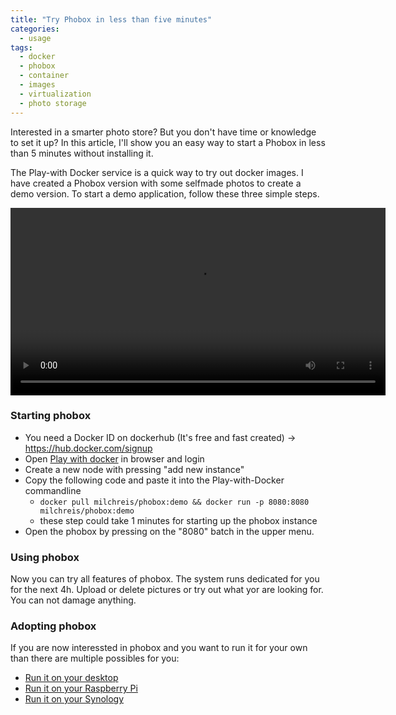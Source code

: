 ```yaml
---
title: "Try Phobox in less than five minutes"
categories:
  - usage
tags:
  - docker
  - phobox
  - container
  - images
  - virtualization
  - photo storage
---
```


Interested in a smarter photo store? But you don't have time or knowledge to set it up?
In this article, I'll show you an easy way to start a Phobox in less than 5 minutes without installing it.

The Play-with Docker service is a quick way to try out docker images. I have created a Phobox version with some
selfmade photos to create a demo version. To start a demo application, follow these three simple steps.

<video width="600" controls>
  <source src="https://github.com/phoboxhq/phoboxhq.github.io/raw/master/assets/play-with-docker-example_2.mp4" type="video/mp4">
  Your browser does not support the video tag.
</video>

### Starting phobox

 * You need a Docker ID on dockerhub (It's free and fast created) -> https://hub.docker.com/signup
 * Open [Play with docker](https://labs.play-with-docker.com/) in browser and login
 * Create a new node with pressing "add new instance"
 * Copy the following code and paste it into the Play-with-Docker commandline
   * `docker pull milchreis/phobox:demo && docker run -p 8080:8080 milchreis/phobox:demo`
   * these step could take 1 minutes for starting up the phobox instance
 * Open the phobox by pressing on the "8080" batch in the upper menu.

### Using phobox
Now you can try all features of phobox. The system runs dedicated for you for the next 4h. Upload or delete pictures or try out what
yor are looking for. You can not damage anything.

### Adopting phobox
If you are now interessted in phobox and you want to run it for your own than there are multiple possibles for you:

* [Run it on your desktop](https://phoboxhq.github.io/download/)
* [Run it on your Raspberry Pi](https://github.com/phoboxhq/phobox/wiki/Phobox-on-a-Raspberry-Pi)
* [Run it on your Synology](https://github.com/phoboxhq/phobox/wiki/Phobox-on-Synology-NAS)
